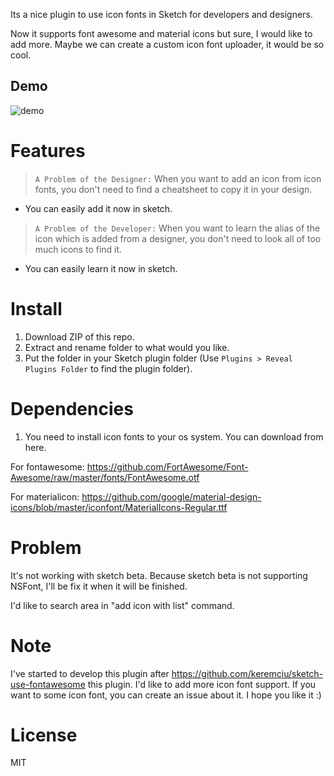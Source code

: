 Its a nice plugin to use icon fonts in Sketch for developers and designers.

Now it supports font awesome and material icons but sure, I would like to add more. 
Maybe we can create a custom icon font uploader, it would be so cool.

## Demo
![demo][demo-image]

# Features

> `A Problem of the Designer:` 
> When you want to add an icon from icon fonts, you don't need to find a cheatsheet to copy it in your design.

- You can easily add it now in sketch.

> `A Problem of the Developer:` 
> When you want to learn the alias of the icon which is added from a designer, you don't need to look all of too much icons to find it.

- You can easily learn it now in sketch.

# Install

1. Download ZIP of this repo.
2. Extract and rename folder to what would you like.
3. Put the folder in your Sketch plugin folder (Use `Plugins > Reveal Plugins Folder` to find the plugin folder).

# Dependencies

1. You need to install icon fonts to your os system. You can download from here.

For fontawesome:
https://github.com/FortAwesome/Font-Awesome/raw/master/fonts/FontAwesome.otf

For materialicon:
https://github.com/google/material-design-icons/blob/master/iconfont/MaterialIcons-Regular.ttf

# Problem

It's not working with sketch beta. Because sketch beta is not supporting NSFont, I'll be fix it when it will be finished.

I'd like to search area in "add icon with list" command.

# Note

I've started to develop this plugin after https://github.com/keremciu/sketch-use-fontawesome this plugin. I'd like to add more icon font support. If you want to some icon font, you can create an issue about it. I hope you like it :)

# License

MIT

[demo-image]: http://i.imgur.com/EBGmlSe.gif
